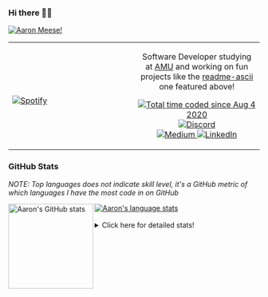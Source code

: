 ### Hi there 👋🏻
[![Aaron Meese!](https://user-images.githubusercontent.com/17814535/88975338-a2aabf00-d27f-11ea-963f-8a19608716b4.png)](https://github.com/ajmeese7/readme-ascii "README ASCII")

<!-- Modified from project here: https://github.com/novatorem/novatorem -->
<table width="100%"> 
  <tr>
  <td width="50%">
      
&nbsp; <br> [![Spotify](https://ajmeese7.vercel.app/api/spotify)](https://open.spotify.com/user/ajmeese)

  </td>
  <td width="50%">
    <p align="center">
    Software Developer studying at <a href="https://www.amu.apus.edu/">AMU</a> and working on fun 
    projects like the <a href="https://github.com/ajmeese7/readme-ascii">readme-ascii</a> one featured above!
    </p>
    <p align="center">
      <a href="https://wakatime.com/@f726891d-3b02-46cd-9b60-e8c59f9e2b14">
        <img src="https://wakatime.com/badge/user/f726891d-3b02-46cd-9b60-e8c59f9e2b14.svg" alt="Total time coded since Aug 4 2020" title="WakaTime" />
      </a>
      <a href="http://link.aaronmeese.com/discord">
        <img src="https://img.shields.io/badge/discord-ajmeese7%234835-369?style=flat-square&logo=discord&logoColor=white&color=purple" alt="Discord" title="Discord">
      </a>
      <br />
      <a href="https://link.aaronmeese.com/medium">
        <img src="https://img.shields.io/badge/medium-ajmeese7-1DB954?style=flat-square&logo=medium&logoColor=white" alt="Medium" title="Medium">
      </a>
      <a href="https://link.aaronmeese.com/linkedin">
        <img src="https://img.shields.io/badge/linkedIn-aaronmeese-1DB954?style=flat-square&logo=linkedin&logoColor=white&color=blue" alt="LinkedIn" title="LinkedIn">
      </a>
    </p>
  </td>

</table>

[//]: <> (The `&nbsp;` is to have Aphelion take up more space)

### GitHub Stats ###
*NOTE: Top languages does not indicate skill level, it's a GitHub metric of which languages I have the most code in on GitHub*

<a href="https://profile-summary-for-github.com/user/ajmeese7">
  <img align="left" height="170px" src="https://github-readme-stats.vercel.app/api?username=ajmeese7&show_icons=true&line_height=27&count_private=true&include_all_commits=true" alt="Aaron's GitHub stats"/>
  <img src="https://github-readme-stats.vercel.app/api/top-langs/?username=ajmeese7&hide_langs_below=5&layout=compact" alt="Aaron's language stats"/>
</a>

<br />
<br />
<details>
<summary>Click here for detailed stats!</summary>

### :zap: Recent Activity
<!--START_SECTION:activity-->
1. 🎉 Merged PR [#66](https://github.com/ajmeese7/aaronmeese.com/pull/66) in [ajmeese7/aaronmeese.com](https://github.com/ajmeese7/aaronmeese.com)
2. 🎉 Merged PR [#6](https://github.com/ajmeese7/dynamic-page-retrieval/pull/6) in [ajmeese7/dynamic-page-retrieval](https://github.com/ajmeese7/dynamic-page-retrieval)
3. 🎉 Merged PR [#10](https://github.com/meese-enterprises/website/pull/10) in [meese-enterprises/website](https://github.com/meese-enterprises/website)
4. 🎉 Merged PR [#9](https://github.com/meese-enterprises/website/pull/9) in [meese-enterprises/website](https://github.com/meese-enterprises/website)
5. ❌ Closed PR [#8](https://github.com/meese-enterprises/website/pull/8) in [meese-enterprises/website](https://github.com/meese-enterprises/website)
<!--END_SECTION:activity-->

### 🧐 Waka Stats
<!--START_SECTION:waka-->
![Code Time](http://img.shields.io/badge/Code%20Time-945%20hrs%2034%20mins-blue)

**🐱 My GitHub Data** 

> 🏆 511 Contributions in the Year 2022
 > 
> 📦 357.3 kB Used in GitHub's Storage 
 > 
> 💼 Opted to Hire
 > 
> 📜 71 Public Repositories 
 > 
> 🔑 27 Private Repositories  
 > 
**I'm an Early 🐤** 

```text
🌞 Morning    267 commits    ██████░░░░░░░░░░░░░░░░░░░   25.28% 
🌆 Daytime    388 commits    █████████░░░░░░░░░░░░░░░░   36.74% 
🌃 Evening    388 commits    █████████░░░░░░░░░░░░░░░░   36.74% 
🌙 Night      13 commits     ░░░░░░░░░░░░░░░░░░░░░░░░░   1.23%

```
📅 **I'm Most Productive on Tuesday** 

```text
Monday       123 commits    ███░░░░░░░░░░░░░░░░░░░░░░   11.65% 
Tuesday      177 commits    ████░░░░░░░░░░░░░░░░░░░░░   16.76% 
Wednesday    134 commits    ███░░░░░░░░░░░░░░░░░░░░░░   12.69% 
Thursday     152 commits    ███░░░░░░░░░░░░░░░░░░░░░░   14.39% 
Friday       124 commits    ███░░░░░░░░░░░░░░░░░░░░░░   11.74% 
Saturday     174 commits    ████░░░░░░░░░░░░░░░░░░░░░   16.48% 
Sunday       172 commits    ████░░░░░░░░░░░░░░░░░░░░░   16.29%

```


📊 **This Week I Spent My Time On** 

```text
⌚︎ Time Zone: America/New_York

💬 Programming Languages: 
Markdown                 6 hrs 44 mins       ████████░░░░░░░░░░░░░░░░░   35.27% 
PHP                      3 hrs               ████░░░░░░░░░░░░░░░░░░░░░   15.74% 
JavaScript               2 hrs 14 mins       ███░░░░░░░░░░░░░░░░░░░░░░   11.76% 
JSON                     2 hrs 2 mins        ██░░░░░░░░░░░░░░░░░░░░░░░   10.72% 
TypeScript               1 hr 51 mins        ██░░░░░░░░░░░░░░░░░░░░░░░   9.74%

🐱‍💻 Projects: 
openemr                  8 hrs 33 mins       ███████████░░░░░░░░░░░░░░   44.79% 
vault                    4 hrs 4 mins        █████░░░░░░░░░░░░░░░░░░░░   21.34% 
meese.enterprises        2 hrs 52 mins       ███░░░░░░░░░░░░░░░░░░░░░░   15.07% 
Unknown Project          1 hr 38 mins        ██░░░░░░░░░░░░░░░░░░░░░░░   8.6% 
my-homepage              42 mins             █░░░░░░░░░░░░░░░░░░░░░░░░   3.74%

```

**I Mostly Code in JavaScript** 

```text
JavaScript               32 repos            ████████████░░░░░░░░░░░░░   50.79% 
HTML                     8 repos             ███░░░░░░░░░░░░░░░░░░░░░░   12.7% 
Python                   5 repos             ██░░░░░░░░░░░░░░░░░░░░░░░   7.94% 
Java                     4 repos             █░░░░░░░░░░░░░░░░░░░░░░░░   6.35% 
CSS                      3 repos             █░░░░░░░░░░░░░░░░░░░░░░░░   4.76%

```



 Last Updated on 10/04/2022 08:03:51 UTC
<!--END_SECTION:waka-->
</details>
